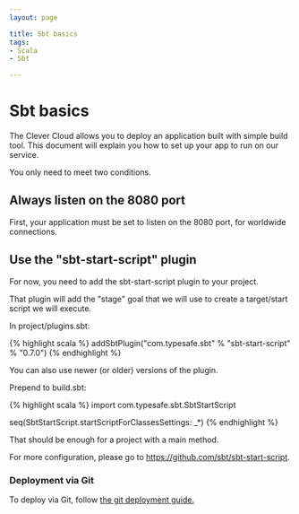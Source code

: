 ```yaml
---
layout: page

title: Sbt basics
tags:
- Scala
- Sbt

---
```


# Sbt basics

The Clever Cloud allows you to deploy an application built with simple build tool.
This document will explain you how to set up your app to run on our service.

You only need to meet two conditions.

## Always listen on the 8080 port

First, your application must be set to listen on the 8080 port, for worldwide
connections.

## Use the "sbt-start-script" plugin

For now, you need to add the sbt-start-script plugin to your project.

That plugin will add the "stage" goal that we will use to create a target/start
script we will execute.

In project/plugins.sbt:

{% highlight scala %}
addSbtPlugin("com.typesafe.sbt" % "sbt-start-script" % "0.7.0")
{% endhighlight %}

You can also use newer (or older) versions of the plugin.

Prepend to build.sbt:

{% highlight scala %}
import com.typesafe.sbt.SbtStartScript

seq(SbtStartScript.startScriptForClassesSettings: _*)
{% endhighlight %}

That should be enough for a project with a main method.

For more configuration, please go to <a href="https://github.com/sbt/sbt-start-script">https://github.com/sbt/sbt-start-script</a>.



### Deployment via Git

To deploy via Git, follow <a href="/git-deploy-sbt">the git deployment guide.</a>
